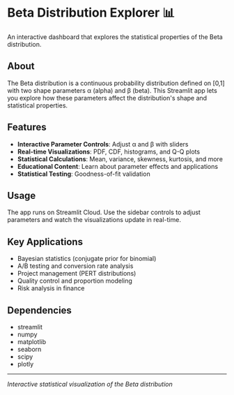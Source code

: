 # Beta Distribution Explorer 📊

An interactive dashboard that explores the statistical properties of the Beta distribution.

## About

The Beta distribution is a continuous probability distribution defined on [0,1] with two shape parameters α (alpha) and β (beta). This Streamlit app lets you explore how these parameters affect the distribution's shape and statistical properties.

## Features

- **Interactive Parameter Controls**: Adjust α and β with sliders
- **Real-time Visualizations**: PDF, CDF, histograms, and Q-Q plots
- **Statistical Calculations**: Mean, variance, skewness, kurtosis, and more
- **Educational Content**: Learn about parameter effects and applications
- **Statistical Testing**: Goodness-of-fit validation

## Usage

The app runs on Streamlit Cloud. Use the sidebar controls to adjust parameters and watch the visualizations update in real-time.

## Key Applications

- Bayesian statistics (conjugate prior for binomial)
- A/B testing and conversion rate analysis  
- Project management (PERT distributions)
- Quality control and proportion modeling
- Risk analysis in finance

## Dependencies

- streamlit
- numpy
- matplotlib
- seaborn
- scipy
- plotly

---

*Interactive statistical visualization of the Beta distribution*